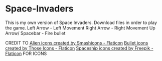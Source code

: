 # Space-Invaders
This is my own version of Space Invaders.
Download files in order to play the game.
Left Arrow - Left Movement
Right Arrow - Right Movement
Up Arrow/ Spacebar - Fire bullet

CREDIT TO <a href="https://www.flaticon.com/free-icons/alien" title="alien icons">Alien icons created by Smashicons - Flaticon</a> <a href="https://www.flaticon.com/free-icons/bullet" title="bullet icons">Bullet icons created by Those Icons - Flaticon</a> <a href="https://www.flaticon.com/free-icons/spaceship" title="spaceship icons">Spaceship icons created by Freepik - Flaticon</a> FOR ICONS

